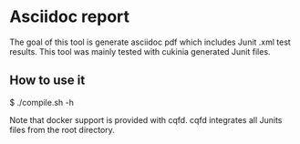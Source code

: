 # Asciidoc report

The goal of this tool is generate asciidoc pdf which includes Junit .xml test
results.
This tool was mainly tested with cukinia generated Junit files.

## How to use it

 $ ./compile.sh -h

Note that docker support is provided with cqfd. cqfd integrates all Junits files
from the root directory.
